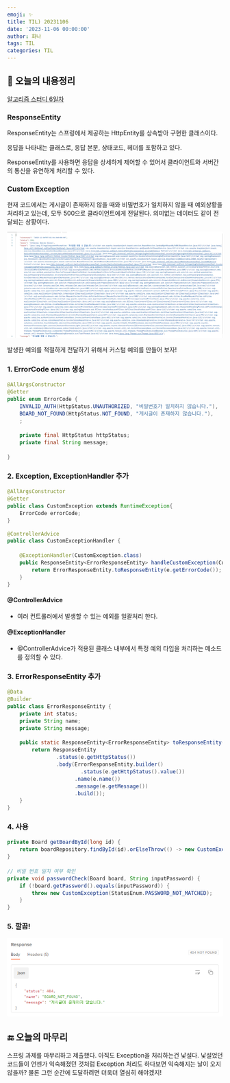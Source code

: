 ```yaml
---
emoji: ✨
title: TIL) 20231106
date: '2023-11-06 00:00:00'
author: 화나
tags: TIL
categories: TIL
---
```


## 📝 오늘의 내용정리

[알고리즘 스터디 6일차](https://github.com/StudySpringAlgorithm/Study_Algorithm_TeamSpring/blob/main/Kim/day6/day6.md)

### ResponseEntity

ResponseEntity는 스프링에서 제공하는 HttpEntity를 상속받아 구현한 클래스이다.

응답을 나타내는 클래스로, 응답 본문, 상태코드, 헤더를 포함하고 있다.

ResponseEntity를 사용하면 응답을 상세하게 제어할 수 있어서 클라이언트와 서버간의 통신을 유연하게 처리할 수 있다.

### Custom Exception

현재 코드에서는 게시글이 존재하지 않을 때와 비밀번호가 일치하지 않을 때 예외상황을 처리하고 있는데, 모두 500으로 클라이언트에게 전달된다. 의미없는 데이터도 같이 전달되는 상황이다.

![사진](before.png)

발생한 예외를 적절하게 전달하기 위해서 커스텀 예외를 만들어 보자!

### 1. ErrorCode enum 생성

```java
@AllArgsConstructor
@Getter
public enum ErrorCode {
	INVALID_AUTH(HttpStatus.UNAUTHORIZED, "비밀번호가 일치하지 않습니다."),
	BOARD_NOT_FOUND(HttpStatus.NOT_FOUND, "게시글이 존재하지 않습니다."),
	;

	private final HttpStatus httpStatus;
	private final String message;

}
```

### 2. Exception, ExceptionHandler 추가

```java
@AllArgsConstructor
@Getter
public class CustomException extends RuntimeException{
	ErrorCode errorCode;
}
```

```java
@ControllerAdvice
public class CustomExceptionHandler {

	@ExceptionHandler(CustomException.class)
	public ResponseEntity<ErrorResponseEntity> handleCustomException(CustomException e){
		return ErrorResponseEntity.toResponseEntity(e.getErrorCode());
	}
}
```

#### @ControllerAdvice

- 여러 컨트롤러에서 발생할 수 있는 예외를 일괄처리 한다.

#### @ExceptionHandler

- @ControllerAdvice가 적용된 클래스 내부에서 특정 예외 타입을 처리하는 메소드를 정의할 수 있다.

### 3. ErrorResponseEntity 추가

```java
@Data
@Builder
public class ErrorResponseEntity {
    private int status;
    private String name;
    private String message;

    public static ResponseEntity<ErrorResponseEntity> toResponseEntity(ErrorCode e){
        return ResponseEntity
                .status(e.getHttpStatus())
                .body(ErrorResponseEntity.builder()
	              		.status(e.getHttpStatus().value())
	                  .name(e.name())
	                  .message(e.getMessage())
	                  .build());
    }
}
```

### 4. 사용

```java
private Board getBoardById(long id) {
	return boardRepository.findById(id).orElseThrow(() -> new CustomException(StatusEnum.BOARD_NOT_FOUND));
}

// 비밀 번호 일치 여부 확인
private void passwordCheck(Board board, String inputPassword) {
	if (!board.getPassword().equals(inputPassword)) {
		throw new CustomException(StatusEnum.PASSWORD_NOT_MATCHED);
	}
}
```

### 5. 깔끔!

![image](after.png)

## 🔚 오늘의 마무리

스프링 과제를 마무리하고 제출했다. 아직도 Exception을 처리하는건 낯설다. 낯설었던 코드들이 언젠가 익숙해졌던 것처럼 Exception 처리도 하다보면 익숙해지는 날이 오지 않을까? 물론 그런 순간에 도달하려면 더욱더 열심히 해야겠지!


```toc

```